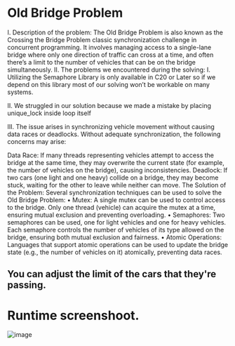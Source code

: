 # Old Bridge Problem
I.	Description of the problem: The Old Bridge Problem is also known as the Crossing the Bridge Problem classic synchronization challenge in concurrent programming. It involves managing access to a single-lane bridge where only one direction of traffic can cross at a time, and often there’s a limit to the number of vehicles that can be on the bridge simultaneously.
II.	The problems we encountered during the solving:
I.	Utilizing the Semaphore Library is only available  in C20 or Later so if we depend on this library most of our solving  won’t be workable on many systems. 

II.	We struggled in our solution because we made a mistake by placing unique_lock inside loop itself 

III.	The issue arises in synchronizing vehicle movement without causing data races or deadlocks. Without adequate synchronization, the following concerns may arise:

Data Race: If many threads representing vehicles attempt to access the bridge at the same time, they may overwrite the current state (for example, the number of vehicles on the bridge), causing inconsistencies.
Deadlock: If two cars (one light and one heavy) collide on a bridge, they may become stuck, waiting for the other to leave while neither can move.
The Solution of the Problem:
Several synchronization techniques can be used to solve the Old Bridge Problem:
•	Mutex: A single mutex can be used to control access to the bridge. Only one thread (vehicle) can acquire the mutex at a time, ensuring mutual exclusion and preventing overloading.
•	Semaphores: Two semaphores can be used, one for light vehicles and one for heavy vehicles. Each semaphore controls the number of vehicles of its type allowed on the bridge, ensuring both mutual exclusion and fairness.
•	Atomic Operations: Languages that support atomic operations can be used to update the bridge state (e.g., the number of vehicles on it) atomically, preventing data races.
## You can adjust the limit of the cars that they're passing.
# Runtime screenshoot. 
![image](https://github.com/Mosensei7/Old-Bridge-Problem/assets/111107874/e1a2bf25-8dd4-4f10-9427-788c2e6ebaf0)
